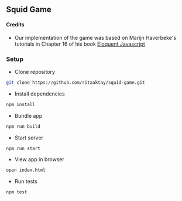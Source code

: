 ## Squid Game

#### Credits

- Our implementation of the game was based on Marijn Haverbeke's tutorials in Chapter 16 of his book [Eloquent Javascript](https://eloquentjavascript.net/16_game.html)

### Setup

- Clone repository

```sh
git clone https://github.com/ritaaktay/squid-game.git
```

- Install dependencies

```sh
npm install
```

- Bundle app

```sh
npm run build
```

- Start server

```sh
npm run start
```

- View app in browser

```sh
open index.html
```

- Run tests

```sh
npm test
```
